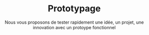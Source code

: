 ---
title: Prototypage
subtitle: Nous vous proposons de tester rapidement une idée, un projet, une innovation avec un protoype fonctionnel
description: Une idée, une envie d'évoluer, un problème à résoudre ? Le prototypage permet de faire <b>un pas concret vers le développement</b> de son entreprise, et ce, avec un temps et un budget restreint. Le POC permet de concretiser des idées ou volontés d'aller de l'avant sans entreprendre de grand chantier au sein de l'entreprise.
description2: Le prototypage s'avère également pertinent <b>en amont d'un grand projet</b>, que ce soit l'ajout d'un logiciel interne, une évolution du SI, une fonctionnalité avancée pour votre site web, votre plateforme, un outil de traitement ou de l'analyse de données. En effet le POC et les tests utilisateurs qu'il induit permet d'identifier <b>des enjeux techniques et ergonomiques</b> afin de les implémenter dans la solution finale facilement. Cette démarche fait bénéficier à l'entreprise cliente d'importantes <b>économies de coûts et de temps</b> comparé à la mise en production de modifications après intégration.
category: presentation
subcategory: pme
layout: presentation
pic: /img/show/prototype-digitalisation-pme.jpg
---